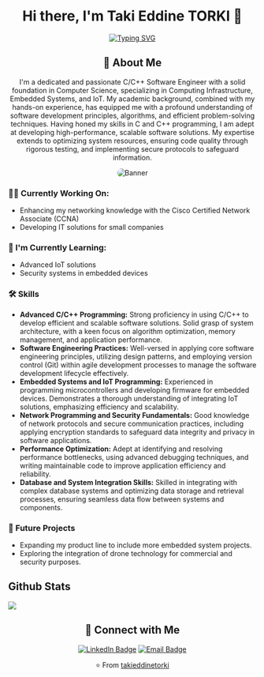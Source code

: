 <h1 align="center">Hi there, I'm Taki Eddine TORKI 👋</h1>
<p align="center"><a href="https://git.io/typing-svg"><img src="https://readme-typing-svg.demolab.com?font=Sans+serif&weight=800&size=28&duration=2000&pause=100&color=F70000&center=true&vCenter=true&random=false&width=435&lines=Computer+Science;C%2B%2B;Embedded+Systems;Internet+of+Things;Hardware+Engineering" alt="Typing SVG" /></a></p>
<h2 align="center">🚀 About Me</h2>

<p align="center">
 I'm a dedicated and passionate C/C++ Software Engineer with a solid foundation in Computer Science, specializing in Computing Infrastructure, Embedded Systems, and IoT. My academic background, combined with my hands-on experience, has equipped me with a profound understanding of software development principles, algorithms, and efficient problem-solving techniques. Having honed my skills in C and C++ programming, I am adept at developing high-performance, scalable software solutions. My expertise extends to optimizing system resources, ensuring code quality through rigorous testing, and implementing secure protocols to safeguard information.
</p>

<p align="center">

  <img src="https://github.com/takieddinetorki/takieddinetorki/assets/66402797/5fae6271-5608-404a-b03e-89093a2543df" alt="Banner" style="border-radius:10px;"/>
</p>

<h3>👨‍💻 Currently Working On:</h3>

<ul>
  <li>Enhancing my networking knowledge with the Cisco Certified Network Associate (CCNA)</li>
  <li>Developing IT solutions for small companies</li>
</ul>

<h3>🌱 I'm Currently Learning:</h3>

<ul>
  <li>Advanced IoT solutions</li>
  <li>Security systems in embedded devices</li>
</ul>

<h3>🛠 Skills</h3>

<ul>
 <li><strong>Advanced C/C++ Programming:</strong> Strong proficiency in using C/C++ to develop efficient and scalable software solutions. Solid grasp of system architecture, with a keen focus on algorithm optimization, memory management, and application performance.</li>

  <li><strong>Software Engineering Practices:</strong> Well-versed in applying core software engineering principles, utilizing design patterns, and employing version control (Git) within agile development processes to manage the software development lifecycle effectively.</li>

  <li><strong>Embedded Systems and IoT Programming:</strong> Experienced in programming microcontrollers and developing firmware for embedded devices. Demonstrates a thorough understanding of integrating IoT solutions, emphasizing efficiency and scalability.</li>

  <li><strong>Network Programming and Security Fundamentals:</strong> Good knowledge of network protocols and secure communication practices, including applying encryption standards to safeguard data integrity and privacy in software applications.</li>

  <li><strong>Performance Optimization:</strong> Adept at identifying and resolving performance bottlenecks, using advanced debugging techniques, and writing maintainable code to improve application efficiency and reliability.</li>

  <li><strong>Database and System Integration Skills:</strong> Skilled in integrating with complex database systems and optimizing data storage and retrieval processes, ensuring seamless data flow between systems and components.</li>
</ul>

<h3>🔭 Future Projects</h3>

<ul>
  <li>Expanding my product line to include more embedded system projects.</li>
  <li>Exploring the integration of drone technology for commercial and security purposes.</li>
</ul>
<h2>Github Stats</h2>
<picture>
  <source
    srcset="https://github-readme-stats.vercel.app/api?username=takieddinetorki&show_icons=true&theme=radical"
    media="(prefers-color-scheme: radical)"
  />
  <source
    srcset="https://github-readme-stats.vercel.app/api?username=takieddinetorki&show_icons=true"
    media="(prefers-color-scheme: light), (prefers-color-scheme: no-preference)"
  />
  <img src="https://github-readme-stats.vercel.app/api?username=takieddinetorki&show_icons=true" />
</picture>
<h2 align="center">🤝 Connect with Me</h2>

<p align="center">
  <a href="https://www.linkedin.com/in/taki-eddine-torki-7a94a61a4/"><img src="https://img.shields.io/badge/LinkedIn-0077B5?style=for-the-badge&logo=linkedin&logoColor=white" alt="LinkedIn Badge"/></a>
  <a href="mailto:torki.takieddine@gmail.com"><img src="https://img.shields.io/badge/Email-D14836?style=for-the-badge&logo=gmail&logoColor=white" alt="Email Badge"/></a>
</p>

<p align="center">
  ⭐️ From <a href="https://github.com/takieddinetorki">takieddinetorki</a>
</p>
